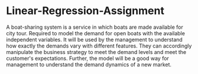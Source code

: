 # Linear-Regression-Assignment
A boat-sharing system is a service in which boats are made available for city tour. Required to model the demand for open boats with the available independent variables. It will be used by the management to understand how exactly the demands vary with different features. They can accordingly manipulate the business strategy to meet the demand levels and meet the customer's expectations. Further, the model will be a good way for management to understand the demand dynamics of a new market.
